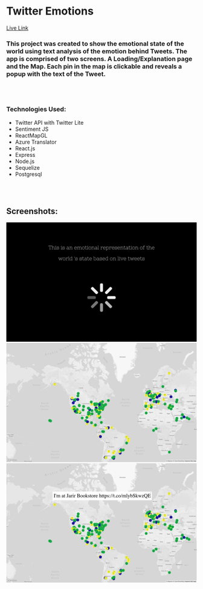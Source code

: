 # Twitter Emotions

[Live Link](https://twitter-emotions.herokuapp.com/)

### This project was created to show the emotional state of the world using text analysis of the emotion behind Tweets. The app is comprised of two screens. A Loading/Explanation page and the Map. Each pin in the map is clickable and reveals a popup with the text of the Tweet.
<br>
<br>

### Technologies Used:

* Twitter API with Twitter Lite
* Sentiment JS
* ReactMapGL
* Azure Translator
* React.js
* Express
* Node.js
* Sequelize
* Postgresql


<br>
<br>

## Screenshots:

<img src = "./assets/Screen Shot 2019-02-12 at 7.02.41 PM.png">
<img src = "./assets/Screen Shot 2019-02-12 at 7.01.51 PM.png">
<img src = "./assets/Screen Shot 2019-02-12 at 7.05.03 PM.png">

